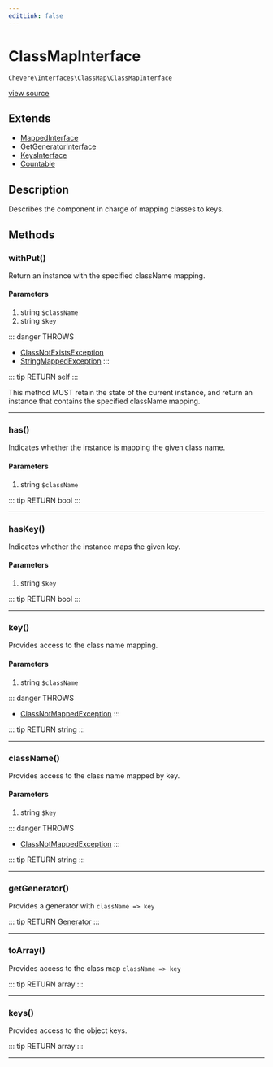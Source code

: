 ```yaml
---
editLink: false
---
```


# ClassMapInterface

`Chevere\Interfaces\ClassMap\ClassMapInterface`

[view source](https://github.com/chevere/chevere/blob/master/src/Chevere/Interfaces/ClassMap/ClassMapInterface.php)

## Extends

- [MappedInterface](../DataStructures/MappedInterface.md)
- [GetGeneratorInterface](../DataStructures/GetGeneratorInterface.md)
- [KeysInterface](../DataStructures/KeysInterface.md)
- [Countable](https://www.php.net/manual/class.countable)

## Description

Describes the component in charge of mapping classes to keys.

## Methods

### withPut()

Return an instance with the specified className mapping.

#### Parameters

1. string `$className`
2. string `$key`

::: danger THROWS
- [ClassNotExistsException](../../Exceptions/ClassMap/ClassNotExistsException.md) 
- [StringMappedException](../../Exceptions/ClassMap/StringMappedException.md) 
:::

::: tip RETURN
self
:::

This method MUST retain the state of the current instance, and return
an instance that contains the specified className mapping.

---

### has()

Indicates whether the instance is mapping the given class name.

#### Parameters

1. string `$className`

::: tip RETURN
bool
:::

---

### hasKey()

Indicates whether the instance maps the given key.

#### Parameters

1. string `$key`

::: tip RETURN
bool
:::

---

### key()

Provides access to the class name mapping.

#### Parameters

1. string `$className`

::: danger THROWS
- [ClassNotMappedException](../../Exceptions/ClassMap/ClassNotMappedException.md) 
:::

::: tip RETURN
string
:::

---

### className()

Provides access to the class name mapped by key.

#### Parameters

1. string `$key`

::: danger THROWS
- [ClassNotMappedException](../../Exceptions/ClassMap/ClassNotMappedException.md) 
:::

::: tip RETURN
string
:::

---

### getGenerator()

Provides a generator with `className => key`

::: tip RETURN
[Generator](https://www.php.net/manual/class.generator)
:::

---

### toArray()

Provides access to the class map `className => key`

::: tip RETURN
array
:::

---

### keys()

Provides access to the object keys.

::: tip RETURN
array
:::

---
